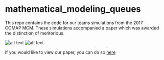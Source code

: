 # mathematical_modeling_queues
This repo contains the code for our teams simulations from the 2017 COMAP MCM. These simulations accompanied a paper which was awarded the distinction of meritorious.

![alt text](https://github.com/ajump2/mathematical_modeling_queues/tree/master/Mathematical%20Modeling/SimulatedCurrent.png) ![alt text](https://github.com/ajump2/mathematical_modeling_queues/tree/master/Mathematical%20Modeling/SimulatedProposed.png)

If you would like to view our paper, you can do so [here](https://www.overleaf.com/read/rkjjqmsjrydg)
